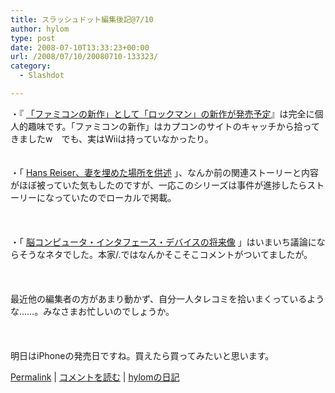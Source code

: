 ```yaml
---
title: スラッシュドット編集後記@7/10
author: hylom
type: post
date: 2008-07-10T13:33:23+00:00
url: /2008/07/10/20080710-133323/
category:
  - Slashdot

---
```

・『 [「ファミコンの新作」として「ロックマン」の新作が発売予定][1]』は完全に個人的趣味です。「ファミコンの新作」はカプコンのサイトのキャッチから拾ってきましたw　でも、実はWiiは持っていなかったり。  
</br>   
・「   [Hans Reiser、妻を埋めた場所を供述][2] 」、なんか前の関連ストーリーと内容がほぼ被っていた気もしたのですが、一応このシリーズは事件が進捗したらストーリーになっていたのでローカルで掲載。</br>  
</br>   
・「   [脳コンピュータ・インタフェース・デバイスの将来像][3] 」はいまいち議論にならそうなネタでした。本家/.ではなんかそこそこコメントがついてましたが。</br>  
</br>   
最近他の編集者の方があまり動かず、自分一人タレコミを拾いまくっているような……。みなさまお忙しいのでしょうか。</br>  
</br>   
明日はiPhoneの発売日ですね。買えたら買ってみたいと思います。</br> 

   [Permalink][4] |    [コメントを読む][5] |    [hylomの日記][6] 

</br>

 [1]: http://slashdot.jp/article.pl?sid=08/07/10/0241229
 [2]: http://slashdot.jp/opensource/article.pl?sid=08/07/10/032214
 [3]: http://slashdot.jp/science/article.pl?sid=08/07/10/1151235
 [4]: http://slashdot.jp/~hylom/journal/445618
 [5]: http://slashdot.jp/~hylom/journal/445618#acomments
 [6]: http://slashdot.jp/~hylom/journal/
